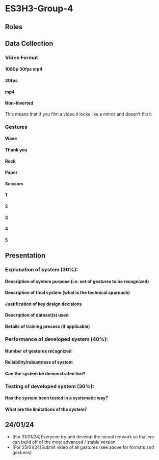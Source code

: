 # ES3H3-Group-4

## Roles


## Data Collection

### Video Format

#### 1080p 30fps mp4
#### 30fps
#### mp4
#### Non-Inverted

This means that if you film a video it looks like a mirror and doesn't flip it

### Gestures
 
#### Wave
#### Thank you
#### Rock
#### Paper
#### Scissors
#### 1
#### 2
#### 3
#### 4
#### 5 

## Presentation 

### Explanation of system (30%):
#### Description of system purpose (i.e. set of gestures to be recognized)
#### Description of final system (what is the technical approach)
#### Justification of key design decisions
#### Description of dataset(s) used
#### Details of training process (if applicable)
### Performance of developed system (40%):
#### Number of gestures recognized
#### Reliability/robustness of system
#### Can the system be demonstrated live?
### Testing of developed system (30%):
#### Has the system been tested in a systematic way?
#### What are the limitations of the system?

## 24/01/24

 - [For 31/01/24]Everyone try and develop the neural network so that we can build off of the most advanced / stable version
 - [For 25/01/24]Submit video of all gestures (see above for formats and gestures) 
